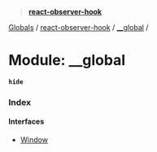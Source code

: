> **[react-observer-hook](../README.md)**

[Globals]() / [react-observer-hook](../README.md) / [__global](react_observer_hook.__global.md) /

# Module: __global

**`hide`** 

### Index

#### Interfaces

* [Window](../interfaces/react_observer_hook.__global.window.md)